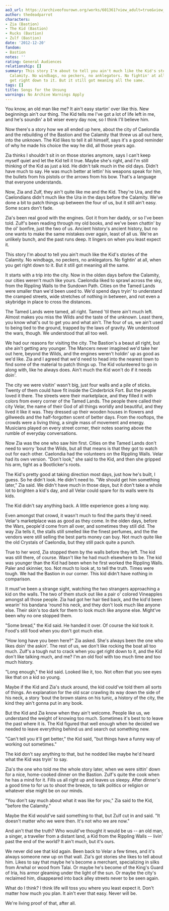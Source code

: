 ```yaml
---
ao3_url: https://archiveofourown.org/works/601361?view_adult=true&view_full_work=true
author: thedeadparrot
characters:
- Zia (Bastion)
- The Kid (Bastion)
- Rucks (Bastion)
- Zulf (Bastion)
date: '2012-12-20'
fandom:
- Bastion
notes: ''
rating: General Audiences
relationship: []
summary: This story I'm about to tell you ain't much like the Kid's stories of the
  Calamity. No windbags, no peckers, no anklegators. No fightin' at all, when you
  get right down to it. But it still got meaning all the same.
tags: []
title: Songs for the Unsung
warnings: No Archive Warnings Apply
---
```


You know, an old man like me? It ain't easy startin' over like this. New beginnings ain't our thing. The Kid tells me I've got a lot of life left in me, and he's soundin' a bit wiser every day now, so I think I'll believe him.

Now there's a story how we all ended up here, about the city of Caelondia and the rebuilding of the Bastion and the Calamity that threw us all out here, into the unknown. The Kid likes to tell it all himself, says it's a good reminder of why he made his choice the way he did, all those years ago.

Zia thinks I shouldn't sit in on those stories anymore, says I can't keep myself quiet and let the Kid tell it true. Maybe she's right, and I'm still thinking of the Kid as just a kid. He didn't talk much in the old days. Didn't have much to say. He was much better at lettin' his weapons speak for him, the bullets from his pistols or the arrows from his bow. That's a language that everyone understands.

Now, Zia and Zulf, they ain't quite like me and the Kid. They're Ura, and the Caelondians didn't much like the Ura in the days before the Calamity. We've done a bit to patch things up between the four of us, but it still ain't easy. Some scars don't fade. 

Zia's been real good with the engines. Got it from her daddy, or so I've been told. Zulf's been reading through my old books, and we've been chattin' by the ol' bonfire, just the two of us. Ancient history's ancient history, but no one wants to make the same mistakes over again, least of all us. We're an unlikely bunch, and the past runs deep. It lingers on when you least expect it.

This story I'm about to tell you ain't much like the Kid's stories of the Calamity. No windbags, no peckers, no anklegators. No fightin' at all, when you get right down to it. But it still got meaning all the same.

It starts with a trip into the city. Now in the olden days before the Calamity, our cities weren't much like yours. Caelondia liked to sprawl across the sky, from the Rippling Walls to the Sundown Path. Cities on the Tamed Lands were smaller than we'd been used to. We'd spend days tryin' to understand the cramped streets, wide stretches of nothing in between, and not even a skybridge in place to cross the distances.

The Tamed Lands were tamed, all right. Tamed 'til there ain't much left. Almost makes you miss the Wilds and the taste of the unknown. Least there, you know what's out to get you and what ain't. The four of us, we ain't used to being tied to the ground, trapped by the laws of gravity. We understood the wars, though. We understood that all too well.

We had our reasons for visiting the city. The Bastion's a beaut all right, but she ain't getting any younger. The Mancers never imagined we'd take her out here, beyond the Wilds, and the engines weren't holdin' up as good as we'd like. Zia and I agreed that we'd need to head into the nearest town to find some of the material to patch things up. The Kid volunteered to go in along with, like he always does. Ain't much the Kid won't do if it needs doin'.

The city we were visitin' wasn't big, just four walls and a pile of sticks. Twenty of them could have fit inside the Cinderbrick Fort. But the people loved it there. The streets were their marketplace, and they filled it with colors from every corner of the Tamed Lands. The people there called their city Velar, the name of their God of all things worldly and beautiful, and they lived it like it was. They dressed up their wooden houses in flowers and gillweeds and the half-forgotten scent of better days. From the rooftops, the crowds were a living thing, a single mass of movement and energy. Musicians played on every street corner, their notes soaring above the rumble of everyday conversations. 

Now Zia was the one who saw him first. Cities on the Tamed Lands don't need to worry 'bout the Wilds, but all that means is that they got to watch out for each other. Caelondia had the volunteers on the Rippling Walls. Velar had its own version. "Don't look," she said to the Kid, and then she gripped his arm, tight as a Bootlicker's roots.

The Kid's pretty good at taking direction most days, just how he's built, I guess. So he didn't look. He didn't need to. "We should get him something later," Zia said. We didn't have much in those days, but it don't take a whole lot to brighten a kid's day, and all Velar could spare for its walls were its kids.

The Kid didn't say anything back. A little experience goes a long way.

Even amongst that crowd, it wasn't much to find the parts they'd need. Velar's marketplace was as good as they come. In the olden days, before the Wars, people'd come from all over, and sometimes they still did. The way Zia tells it, the stalls still smelled like the finest perfumes, and the the vendors were still selling the best parts money can buy. Not much quite like the old Crystals of Caelondia, but they still pack quite a punch.

True to her word, Zia stopped them by the walls before they left. The kid was still there, of course. Wasn't like he had much elsewhere to be. The kid was younger than the Kid had been when he first worked the Rippling Walls. Paler and skinnier, too. Not much to look at, to tell the truth. Times were tough. We had the Bastion in our corner. This kid didn't have nothing in comparison.

It must've been a strange sight, watching the two strangers approaching a kid on the walls. The two of them stuck out like a pair o' colored Vineapples amongst all those people. Zia had got her hair tied back, and the kid'd been wearin' his bandana 'round his neck, and they don't look much like anyone else. Their skin's too dark for them to look much like anyone else. Might've been why no one stopped them.

"Some bread," the Kid said. He handed it over. Of course the kid took it. Food's still food when you don't got much else.

"How long have you been here?" Zia asked. She's always been the one who likes doin' the askin'. The rest of us, we don't like rocking the boat all too much. Zulf's a tough nut to crack when you get right down to it, and the Kid don't like talking much, and me? I'm an old fool with too much time and too much history.

"Long enough," the kid said. Looked like it, too. Not often that you see eyes like that on a kid so young. 

Maybe if the Kid and Zia's stuck around, the kid could've told them all sorts of things. An explanation for the old scar crawling its way down the side of his neck, a story 'bout the brown stains on his tunic, a history of the city, the kind they ain't gonna put in any book.

But the Kid and Zia know when they ain't welcome. People like us, we understand the weight of knowing too much. Sometimes it's best to to leave the past where it is. The Kid figured that well enough when he decided we needed to leave everything behind us and search out something new.

"Can't tell you it'll get better," the Kid said, "but things have a funny way of working out sometimes."

The kid don't say anything to that, but he nodded like maybe he'd heard what the Kid was tryin' to say.

Zia's the one who told me the whole story later, when we were sittin' down for a nice, home-cooked dinner on the Bastion. Zulf's quite the cook when he has a mind for it. Fills us all right up and leaves us sleepy. After dinner's a good time to for us to shoot the breeze, to talk politics or religion or whatever else might be on our minds.

"You don't say much about what it was like for you," Zia said to the Kid, "before the Calamity."

Maybe the Kid would've said something to that, but Zulf cut in and said. "It doesn't matter who we were then. It's not who we are now."

And ain't that the truth? Who would've thought it would be us -- an old man, a singer, a traveller from a distant land, a Kid from the Rippling Walls -- livin' past the end of the world? It ain't much, but it's ours.

We never did see that kid again. Been back to Velar a few times, and it's always someone new up on that wall. Zia's got stories she likes to tell about him. Likes to say that maybe he's become a merchant, specializing in silks from Arwhal or wood from Talai. Or maybe he's become of the King's Guard of Iria, his armor gleaming under the light of the sun. Or maybe the city's reclaimed him, disappeared into back alley streets never to be seen again.

What do I think? I think life will toss you where you least expect it. Don't matter how much you plan. It ain't ever that easy. Never will be.

We're living proof of that, after all.